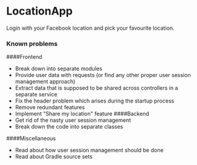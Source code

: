 # LocationApp
Login with your Facebook location and pick your favourite location.

### Known problems
####Frontend
* Break down into separate modules
* Provide user data with requests (or find any other proper user session management approach)
* Extract data that is supposed to be shared across controllers in a separate service
* Fix the header problem which arises during the startup process
* Remove redundant features
* Implement "Share my location" feature
####Backend
* Get rid of the nasty user session management
* Break down the code into separate classes

####Miscellaneous
 * Read about how user session management should be done
 * Read about Gradle source sets